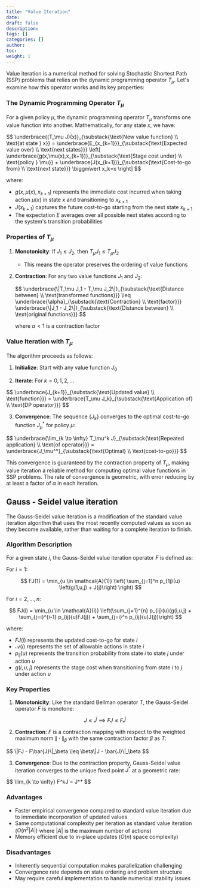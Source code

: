 ```yaml
---
title: "Value Iteration"
date:
draft: false
description:
tags: []
categories: []
author:
toc:
weight: 1
---
```


Value iteration is a numerical method for solving Stochastic Shortest Path (SSP) problems that relies on the dynamic programming operator $T_\mu$. Let's examine how this operator works and its key properties:

### The Dynamic Programming Operator $T_\mu$

For a given policy $\mu$, the dynamic programming operator $T_\mu$ transforms one value function into another. Mathematically, for any state $x$, we have:

<div class="math-block">
$$
\underbrace{(T_\mu J)(x)}_{\substack{\text{New value function} \\ \text{at state } x}} = \underbrace{E_{x_{k+1}}}_{\substack{\text{Expected value over} \\ \text{next states}}} \left[ \underbrace{g(x,\mu(x),x_{k+1})}_{\substack{\text{Stage cost under} \\ \text{policy } \mu}} + \underbrace{J(x_{k+1})}_{\substack{\text{Cost-to-go from} \\ \text{next state}}} \biggm\vert x_k=x \right]
$$
</div>

where:

- $g(x,\mu(x),x_{k+1})$ represents the immediate cost incurred when taking action $\mu(x)$ in state $x$ and transitioning to $x_{k+1}$
- $J(x_{k+1})$ captures the future cost-to-go starting from the next state $x_{k+1}$
- The expectation $E$ averages over all possible next states according to the system's transition probabilities

### Properties of $T_\mu$

1. **Monotonicity**: If $J_1 \leq J_2$, then $T_\mu J_1 \leq T_\mu J_2$

   - This means the operator preserves the ordering of value functions

2. **Contraction**: For any two value functions $J_1$ and $J_2$:
   <div class="math-block">
   $$
   \underbrace{\|T_\mu J_1 - T_\mu J_2\|}_{\substack{\text{Distance between} \\ \text{transformed functions}}} \leq \underbrace{\alpha}_{\substack{\text{Contraction} \\ \text{factor}}} \underbrace{\|J_1 - J_2\|}_{\substack{\text{Distance between} \\ \text{original functions}}}
   $$
   </div>

   where $\alpha < 1$ is a contraction factor

### Value Iteration with $T_\mu$

The algorithm proceeds as follows:

1. **Initialize**: Start with any value function $J_0$

2. **Iterate**: For $k = 0,1,2,\ldots$

<div class="math-block">
$$
\underbrace{J_{k+1}}_{\substack{\text{Updated value} \\ \text{function}}} = \underbrace{T_\mu J_k}_{\substack{\text{Application of} \\ \text{DP operator}}}
$$
</div>

3. **Convergence**: The sequence $\{J_k\}$ converges to the optimal cost-to-go function $J_\mu^*$ for policy $\mu$:
<div class="math-block">
$$
\underbrace{\lim_{k \to \infty} T_\mu^k J}_{\substack{\text{Repeated application} \\ \text{of operator}}} = \underbrace{J_\mu^*}_{\substack{\text{Optimal} \\ \text{cost-to-go}}}
$$
</div>

This convergence is guaranteed by the contraction property of $T_\mu$, making value iteration a reliable method for computing optimal value functions in SSP problems. The rate of convergence is geometric, with error reducing by at least a factor of $\alpha$ in each iteration.

## Gauss - Seidel value iteration

The Gauss-Seidel value iteration is a modification of the standard value iteration algorithm that uses the most recently computed values as soon as they become available, rather than waiting for a complete iteration to finish.

### Algorithm Description

For a given state $i$, the Gauss-Seidel value iteration operator $F$ is defined as:

For $i=1$:

$$
FJ(1) = \min_{u \in \mathcal{A}(1)} \left( \sum_{j=1}^n p_{1j}(u) \left(g(1,u,j) + J(j)\right) \right)
$$

For $i=2,\ldots,n$:

$$
FJ(i) = \min_{u \in \mathcal{A}(i)} \left(\sum_{j=1}^{n} p_{ij}(u)(g(i,u,j) + \sum_{j=i}^{i-1} p_{ij}(u)FJ(j)) + \sum_{j=i}^n p_{ij}(u)J(j))\right)
$$

where:

- $FJ(i)$ represents the updated cost-to-go for state $i$
- $\mathcal{A}(i)$ represents the set of allowable actions in state $i$
- $p_{ij}(u)$ represents the transition probability from state $i$ to state $j$ under action $u$
- $g(i,u,j)$ represents the stage cost when transitioning from state $i$ to $j$ under action $u$

### Key Properties

1. **Monotonicity**: Like the standard Bellman operator $T$, the Gauss-Seidel operator $F$ is monotone:

   $$
   J \leq \bar{J} \implies FJ \leq F\bar{J}
   $$

2. **Contraction**: $F$ is a contraction mapping with respect to the weighted maximum norm $\|\cdot\|_\beta$ with the same contraction factor $\beta$ as $T$:
<div class="math-block">
$$
\|FJ - F\bar{J}\|_\beta \leq \beta\|J - \bar{J}\|_\beta
$$
</div>

3. **Convergence**: Due to the contraction property, Gauss-Seidel value iteration converges to the unique fixed point $J^*$ at a geometric rate:
<div class="math-block">
$$
\lim_{k \to \infty} F^kJ = J^*
$$
</div>

### Advantages

- Faster empirical convergence compared to standard value iteration due to immediate incorporation of updated values
- Same computational complexity per iteration as standard value iteration ($O(n^2|A|)$ where $|A|$ is the maximum number of actions)
- Memory efficient due to in-place updates ($O(n)$ space complexity)

### Disadvantages

- Inherently sequential computation makes parallelization challenging
- Convergence rate depends on state ordering and problem structure
- May require careful implementation to handle numerical stability issues
